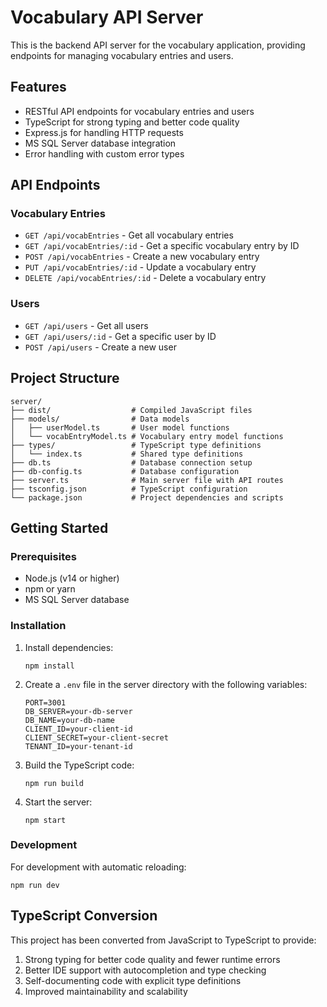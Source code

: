 # Vocabulary API Server

This is the backend API server for the vocabulary application, providing endpoints for managing vocabulary entries and users.

## Features

- RESTful API endpoints for vocabulary entries and users
- TypeScript for strong typing and better code quality
- Express.js for handling HTTP requests
- MS SQL Server database integration
- Error handling with custom error types

## API Endpoints

### Vocabulary Entries

- `GET /api/vocabEntries` - Get all vocabulary entries
- `GET /api/vocabEntries/:id` - Get a specific vocabulary entry by ID
- `POST /api/vocabEntries` - Create a new vocabulary entry
- `PUT /api/vocabEntries/:id` - Update a vocabulary entry
- `DELETE /api/vocabEntries/:id` - Delete a vocabulary entry

### Users

- `GET /api/users` - Get all users
- `GET /api/users/:id` - Get a specific user by ID
- `POST /api/users` - Create a new user

## Project Structure

```
server/
├── dist/                  # Compiled JavaScript files
├── models/                # Data models
│   ├── userModel.ts       # User model functions
│   └── vocabEntryModel.ts # Vocabulary entry model functions
├── types/                 # TypeScript type definitions
│   └── index.ts           # Shared type definitions
├── db.ts                  # Database connection setup
├── db-config.ts           # Database configuration
├── server.ts              # Main server file with API routes
├── tsconfig.json          # TypeScript configuration
└── package.json           # Project dependencies and scripts
```

## Getting Started

### Prerequisites

- Node.js (v14 or higher)
- npm or yarn
- MS SQL Server database

### Installation

1. Install dependencies:
   ```
   npm install
   ```

2. Create a `.env` file in the server directory with the following variables:
   ```
   PORT=3001
   DB_SERVER=your-db-server
   DB_NAME=your-db-name
   CLIENT_ID=your-client-id
   CLIENT_SECRET=your-client-secret
   TENANT_ID=your-tenant-id
   ```

3. Build the TypeScript code:
   ```
   npm run build
   ```

4. Start the server:
   ```
   npm start
   ```

### Development

For development with automatic reloading:
```
npm run dev
```

## TypeScript Conversion

This project has been converted from JavaScript to TypeScript to provide:

1. Strong typing for better code quality and fewer runtime errors
2. Better IDE support with autocompletion and type checking
3. Self-documenting code with explicit type definitions
4. Improved maintainability and scalability
